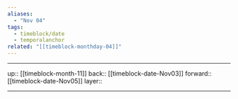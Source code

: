 ```yaml
---
aliases:
  - "Nov 04"
tags:
  - timeblock/date
  - temporalanchor
related: "[[timeblock-monthday-04]]"
---
```




***

up:: [[timeblock-month-11]]
back:: [[timeblock-date-Nov03]]
forward:: [[timeblock-date-Nov05]]
layer:: 

***
